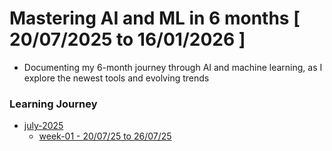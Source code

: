 # Mastering AI and ML in 6 months [ 20/07/2025 to 16/01/2026 ]
- Documenting my 6-month journey through AI and machine learning, as I explore the newest tools and evolving trends

### Learning Journey

- [july-2025](https://github.com/akilans/ai-ml-in-6-months/tree/main/01-july-2025)
  - [week-01 - 20/07/25 to 26/07/25 ](https://github.com/akilans/ai-ml-in-6-months/tree/main/01-july-2025/week-01)
